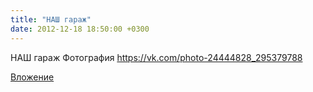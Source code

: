 ```yaml
---
title: "НАШ гараж"
date: 2012-12-18 18:50:00 +0300
---
```


НАШ гараж
Фотография
https://vk.com/photo-24444828_295379788

[Вложение](https://vk.com/photo-24444828_295379788)
